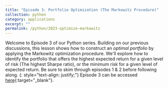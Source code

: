 ```yaml
---
title: "Episode 3: Portfolio Optimization (The Markowitz Procedure)"
collection: python
category: applications
excerpt: ""
permalink: /python/2023-optimize-markowitz
---
```

Welcome to Episode 3 of our Python series. Building on our previous discussions, this lesson shows how to construct an *optimal portfolio* by applying the Markowitz optimization procedure. We'll explore how to identify the portfolio that offers the highest expected return for a given level of risk (The highest Sharpe ratio), or the minimum risk for a given level of expected return. Be sure to skim through episodes 1 & 2 before following along.
{: style="text-align: justify;"}
Episode 3 can be accessed [here](https://ieyada.github.io/files/Portfolio_Opt.html){:target="_blank"}.
